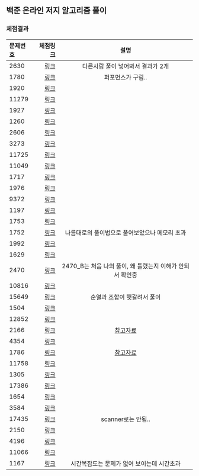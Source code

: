 ## 백준 온라인 저지 알고리즘 풀이

### 체점결과

|문제번호|체점링크|설명|
|:---|---:|:---:|
|2630|[링크](https://www.acmicpc.net/status?from_mine=1&problem_id=2630&user_id=kkywalk2&result_id=4)|다른사람 풀이 넣어봐서 결과가 2개|
|1780|[링크](https://www.acmicpc.net/status?from_mine=1&problem_id=1780&user_id=kkywalk2&result_id=4)|퍼포먼스가 구림..|
|1920|[링크](https://www.acmicpc.net/status?from_mine=1&problem_id=1920&user_id=kkywalk2&result_id=4)||
|11279|[링크](https://www.acmicpc.net/status?from_mine=1&problem_id=11279&user_id=kkywalk2&result_id=4)||
|1927|[링크](https://www.acmicpc.net/status?from_mine=1&problem_id=1927&user_id=kkywalk2&result_id=4)||
|1260|[링크](https://www.acmicpc.net/status?from_mine=1&problem_id=1260&user_id=kkywalk2&result_id=4)||
|2606|[링크](https://www.acmicpc.net/status?from_mine=1&problem_id=2606&user_id=kkywalk2&result_id=4)||
|3273|[링크](https://www.acmicpc.net/status?from_mine=1&problem_id=3273&user_id=kkywalk2&result_id=4)||
|11725|[링크](https://www.acmicpc.net/status?from_mine=1&problem_id=11725&user_id=kkywalk2&result_id=4)||
|11049|[링크](https://www.acmicpc.net/status?from_mine=1&problem_id=11049&user_id=kkywalk2&result_id=4)||
|1717|[링크](https://www.acmicpc.net/status?from_mine=1&problem_id=1717&user_id=kkywalk2&result_id=4)||
|1976|[링크](https://www.acmicpc.net/status?from_mine=1&problem_id=1976&user_id=kkywalk2&result_id=4)||
|9372|[링크](https://www.acmicpc.net/status?from_mine=1&problem_id=9372&user_id=kkywalk2&result_id=4)||
|1197|[링크](https://www.acmicpc.net/status?from_mine=1&problem_id=1197&user_id=kkywalk2&result_id=4)||
|1753|[링크](https://www.acmicpc.net/status?from_mine=1&problem_id=1753&user_id=kkywalk2&result_id=4)||
|1752|[링크](https://www.acmicpc.net/status?from_mine=1&problem_id=1752&user_id=kkywalk2&result_id=8)|나름대로의 풀이법으로 풀어보았으나 메모리 초과|
|1992|[링크](https://www.acmicpc.net/status?from_mine=1&problem_id=1992&user_id=kkywalk2&result_id=4)||
|1629|[링크](https://www.acmicpc.net/status?from_mine=1&problem_id=1629&user_id=kkywalk2&result_id=4)||
|2470|[링크](https://www.acmicpc.net/status?from_mine=1&problem_id=2470&user_id=kkywalk2&result_id=4)|2470_B는 처음 나의 풀이, 왜 틀렸는지 이해가 안되서 확인중|
|10816|[링크](https://www.acmicpc.net/status?from_mine=1&problem_id=10816&user_id=kkywalk2&result_id=4)||
|15649|[링크](https://www.acmicpc.net/status?from_mine=1&problem_id=15649&user_id=kkywalk2&result_id=4)|순열과 조합이 햇갈려서 풀이|
|1504|[링크](https://www.acmicpc.net/status?from_mine=1&problem_id=1504&user_id=kkywalk2&result_id=4)||
|12852|[링크](https://www.acmicpc.net/status?from_mine=1&problem_id=12852&user_id=kkywalk2&result_id=4)||
|2166|[링크](https://www.acmicpc.net/status?from_mine=1&problem_id=2166&user_id=kkywalk2&result_id=4)|[참고자료](https://kangminjun.tistory.com/106)|
|4354|[링크](https://www.acmicpc.net/status?from_mine=1&problem_id=4354&user_id=kkywalk2&result_id=4)||
|1786|[링크](https://www.acmicpc.net/status?from_mine=1&problem_id=1786&user_id=kkywalk2&result_id=4)|[참고자료](https://bowbowbow.tistory.com/6#comment5168448)|
|11758|[링크](https://www.acmicpc.net/status?from_mine=1&problem_id=11758&user_id=kkywalk2&result_id=4)||
|1305|[링크](https://www.acmicpc.net/status?from_mine=1&problem_id=1305&user_id=kkywalk2&result_id=4)||
|17386|[링크](https://www.acmicpc.net/status?from_mine=1&problem_id=17386&user_id=kkywalk2&result_id=4)||
|1654|[링크](https://www.acmicpc.net/status?from_mine=1&problem_id=1654&user_id=kkywalk2&result_id=4)||
|3584|[링크](https://www.acmicpc.net/status?from_mine=1&problem_id=3584&user_id=kkywalk2&result_id=4)||
|17435|[링크](https://www.acmicpc.net/status?from_mine=1&problem_id=17435&user_id=kkywalk2&result_id=4)|scanner로는 안됨..|
|2150|[링크](https://www.acmicpc.net/status?from_mine=1&problem_id=2150&user_id=kkywalk2&result_id=4)||
|4196|[링크](https://www.acmicpc.net/status?from_mine=1&problem_id=4196&user_id=kkywalk2&result_id=4)||
|11066|[링크](https://www.acmicpc.net/status?from_mine=1&problem_id=11066&user_id=kkywalk2&result_id=4)||
|1167|[링크](https://www.acmicpc.net/status?from_mine=1&problem_id=1167&user_id=kkywalk2&result_id=4)|시간복잡도는 문제가 없어 보이는데 시간초과|